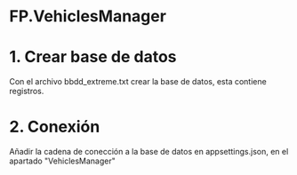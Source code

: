 # FP.VehiclesManager
# 1. Crear base de datos
Con el archivo bbdd_extreme.txt crear la base de datos, esta contiene registros.
# 2. Conexión
Añadir la cadena de conección a la base de datos en appsettings.json, en el apartado "VehiclesManager"
